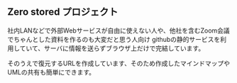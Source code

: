 ## Zero stored プロジェクト

社内LANなどで外部Webサービスが自由に使えない人や、他社を含むZoom会議でちゃんとした資料を作るのも大変だと思う人向け
githubの静的サービスを利用していて、サーバに情報を送らずブラウザ上だけで完結しています。

そのうえで復元するURLを作成しています、そのため作成したマインドマップやUMLの共有も簡単にできます。
